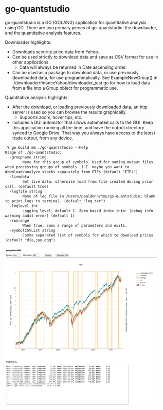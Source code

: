 # go-quantstudio
go-quantstudio is a GO (GOLANG) application for quantitative analysis using GO. There are two primary pieces of go-quantstudio: the downloader, and the quantitative analysis features.

Downloader highlights:
* Downloads security price data from Yahoo.
* Can be used strictly to download data and save as CSV format for use in other applications.
  * Data will always be returned in Date ascending order.
* Can be used as a package to download data, or use previously downloaded data, for use programmatically. See ExampleNewGroup() in ./downloader/financeYahoo/downloader_test.go for how to load data from a file into a Group object for programmatic use.

Quantitative analysis highlights:
* After the download, or loading previously downloaded data, an http server is used so you can browse the results graphically.
  * Supports zoom, hover tips, etc. 
* Includes a GUI automator that allows automated calls to the GUI. Keep this application running all the time, and have the output directory synced to Google Drive. That way you always have access to the latest trade output, from any device.

```
 % go build && ./go-quantstudio --help                                    
Usage of ./go-quantstudio:
  -groupname string
    	Name for this group of symbols. Used for naming output files when processing groups of symbols. I.E. maybe you want to download/analyze stocks separately from ETFs (default "ETFs")
  -livedata
    	Get live data; otherwise load from file created during prior call. (default true)
  -logfile string
    	Name of log file in /Users/pauldunn/tmp/go-quantstudio; blank to print logs to terminal. (default "log.txt")
  -loglevel int
    	Logging level; default 1. Zero based index into: [debug info warning audit error] (default 1)
  -runrange
    	When true, runs a range of parameters and exits.
  -symbolCSVList string
    	Comma separated list of symbols for which to download prices (default "dia,spy,qqq")
```

![GO QuantStudio](./docs/go-quantstudio.png)